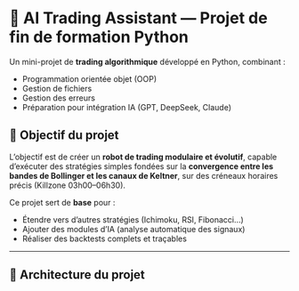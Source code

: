 # 🤖 AI Trading Assistant — Projet de fin de formation Python

Un mini-projet de **trading algorithmique** développé en Python, combinant :
- Programmation orientée objet (OOP)
- Gestion de fichiers
- Gestion des erreurs
- Préparation pour intégration IA (GPT, DeepSeek, Claude)

## 🎯 Objectif du projet

L’objectif est de créer un **robot de trading modulaire et évolutif**, capable d’exécuter des stratégies simples fondées sur la **convergence entre les bandes de Bollinger et les canaux de Keltner**, sur des créneaux horaires précis (Killzone 03h00–06h30).

Ce projet sert de **base** pour :
- Étendre vers d’autres stratégies (Ichimoku, RSI, Fibonacci…)
- Ajouter des modules d’IA (analyse automatique des signaux)
- Réaliser des backtests complets et traçables

---

## 🧱 Architecture du projet

